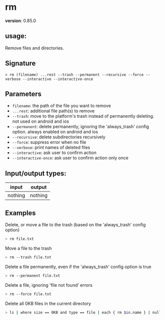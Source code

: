 # rm

**version**: 0.85.0

## **usage**:

Remove files and directories.

## Signature

`> rm (filename) ...rest --trash --permanent --recursive --force --verbose --interactive --interactive-once`

## Parameters

- `filename`: the path of the file you want to remove
- `...rest`: additional file path(s) to remove
- `--trash`: move to the platform's trash instead of permanently deleting. not used on android and ios
- `--permanent`: delete permanently, ignoring the 'always_trash' config option. always enabled on android and ios
- `--recursive`: delete subdirectories recursively
- `--force`: suppress error when no file
- `--verbose`: print names of deleted files
- `--interactive`: ask user to confirm action
- `--interactive-once`: ask user to confirm action only once

## Input/output types:

| input   | output  |
| ------- | ------- |
| nothing | nothing |

## Examples

Delete, or move a file to the trash (based on the 'always_trash' config option)

```bash
> rm file.txt
```

Move a file to the trash

```bash
> rm --trash file.txt
```

Delete a file permanently, even if the 'always_trash' config option is true

```bash
> rm --permanent file.txt
```

Delete a file, ignoring 'file not found' errors

```bash
> rm --force file.txt
```

Delete all 0KB files in the current directory

```bash
> ls | where size == 0KB and type == file | each { rm $in.name } | null
```

